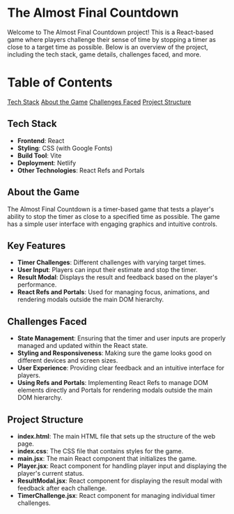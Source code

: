 # The Almost Final Countdown

Welcome to The Almost Final Countdown project! This is a React-based game where players challenge their sense of time by stopping a timer as close to a target time as possible. Below is an overview of the project, including the tech stack, game details, challenges faced, and more.

# Table of Contents

[Tech Stack](#tech-stack)
[About the Game](#about-the-game)
[Challenges Faced](#challenges-faced)
[Project Structure ](#project-structure)

## Tech Stack

- **Frontend**: React
- **Styling**: CSS (with Google Fonts)
- **Build Tool**: Vite
- **Deployment**: Netlify
- **Other Technologies**: React Refs and Portals

## About the Game

The Almost Final Countdown is a timer-based game that tests a player's ability to stop the timer as close to a specified time as possible. The game has a simple user interface with engaging graphics and intuitive controls.

## Key Features

- **Timer Challenges**: Different challenges with varying target times.
- **User Input**: Players can input their estimate and stop the timer.
- **Result Modal**: Displays the result and feedback based on the player's performance.
- **React Refs and Portals**: Used for managing focus, animations, and rendering modals outside the main DOM hierarchy.

## Challenges Faced

- **State Management**: Ensuring that the timer and user inputs are properly managed and updated within the React state.
- **Styling and Responsiveness**: Making sure the game looks good on different devices and screen sizes.
- **User Experience**: Providing clear feedback and an intuitive interface for players.
- **Using Refs and Portals**: Implementing React Refs to manage DOM elements directly and Portals for rendering modals outside the main DOM hierarchy.

## Project Structure

- **index.html**: The main HTML file that sets up the structure of the web page.
- **index.css**: The CSS file that contains styles for the game.
- **main.jsx**: The main React component that initializes the game.
- **Player.jsx**: React component for handling player input and displaying the player's current status.
- **ResultModal.jsx**: React component for displaying the result modal with feedback after each challenge.
- **TimerChallenge.jsx**: React component for managing individual timer challenges.
